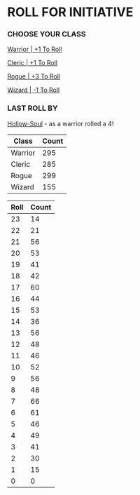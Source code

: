 # ROLL FOR INITIATIVE
### CHOOSE YOUR CLASS

[Warrior | +1 To Roll](https://github.com/benjaminsampica/benjaminsampica/issues/new?title=roll%7Cwarrior&body=Just+click+%27Submit+new+issue%27.)

[Cleric | +1 To Roll](https://github.com/benjaminsampica/benjaminsampica/issues/new?title=roll%7Ccleric&body=Just+click+%27Submit+new+issue%27.)

[Rogue | +3 To Roll](https://github.com/benjaminsampica/benjaminsampica/issues/new?title=roll%7Crogue&body=Just+click+%27Submit+new+issue%27.)

[Wizard | -1 To Roll](https://github.com/benjaminsampica/benjaminsampica/issues/new?title=roll%7Cwizard&body=Just+click+%27Submit+new+issue%27.)
### LAST ROLL BY
[Hollow-Soul](https://www.github.com/Hollow-Soul) - as a warrior rolled a 4!

|Class|Count|
|-|-|
|Warrior|295|
|Cleric|285|
|Rogue|299|
|Wizard|155|

|Roll|Count|
|-|-|
|23|14
|22|21
|21|56
|20|53
|19|41
|18|42
|17|60
|16|44
|15|53
|14|36
|13|56
|12|48
|11|46
|10|52
|9|56
|8|48
|7|66
|6|61
|5|46
|4|49
|3|41
|2|30
|1|15
|0|0
